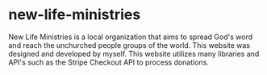 # new-life-ministries

New Life Ministries is a local organization that aims to spread God's word and reach the unchurched people groups of the world. This website was designed and developed by myself.
This website utilizes many libraries and API's such as the Stripe Checkout API to process donations. 
